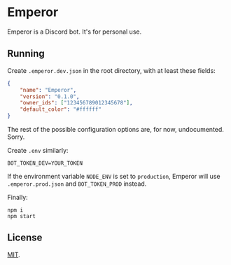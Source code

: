 # Emperor

Emperor is a Discord bot. It's for personal use.

## Running

Create `.emperor.dev.json` in the root directory, with at least these fields:

```json
{
    "name": "Emperor",
    "version": "0.1.0",
    "owner_ids": ["123456789012345678"],
    "default_color": "#ffffff"
}
```

The rest of the possible configuration options are, for now, undocumented. Sorry.

Create `.env` similarly:

```
BOT_TOKEN_DEV=YOUR_TOKEN
```

If the environment variable `NODE_ENV` is set to `production`, Emperor will use `.emperor.prod.json` and `BOT_TOKEN_PROD` instead.

Finally:

```
npm i
npm start
```

## License

[MIT](https://spdx.org/licenses/MIT.html).
